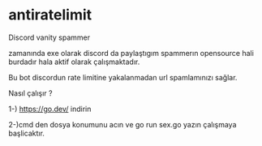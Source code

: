 # antiratelimit
Discord vanity spammer

zamanında exe olarak discord da paylaştıgım spammerın opensource hali burdadır hala aktif olarak çalışmaktadır. 

Bu bot discordun rate limitine yakalanmadan url spamlamınızı sağlar.

Nasıl çalışır ?

1-) https://go.dev/ indirin

2-)cmd den dosya konumunu acın ve go run sex.go yazın çalışmaya başlicaktır.

